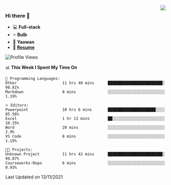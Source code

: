 <img align="right" src="https://github-readme-stats.vercel.app/api?username=LolipopJ&show_icons=true&count_private=true&hide_title=true&include_all_commits=true&theme=vue">

### Hi there 👋

- :computer: **Full-stack**
- :star: **Bulb**
- :pill: **Yaowan**
- :milky_way: [**Resume**](https://cdn.jsdelivr.net/gh/lolipopj/resume/export/resume-en.pdf)

<!--START_SECTION:waka-->
![Profile Views](http://img.shields.io/badge/Profile%20Views-4-blue)

📊 **This Week I Spent My Time On** 

```text
💬 Programming Languages: 
Other                    11 hrs 40 mins      ████████████████████████░   98.81% 
Markdown                 8 mins              ░░░░░░░░░░░░░░░░░░░░░░░░░   1.19%

🔥 Editors: 
Powerpoint               10 hrs 6 mins       █████████████████████░░░░   85.56% 
Excel                    1 hr 13 mins        ██░░░░░░░░░░░░░░░░░░░░░░░   10.35% 
Word                     20 mins             ░░░░░░░░░░░░░░░░░░░░░░░░░   2.9% 
VS Code                  8 mins              ░░░░░░░░░░░░░░░░░░░░░░░░░   1.19%

🐱‍💻 Projects: 
Unknown Project          11 hrs 42 mins      ████████████████████████░   99.07% 
Courseworks-Repo         6 mins              ░░░░░░░░░░░░░░░░░░░░░░░░░   0.93%

```


 Last Updated on 13/11/2021
<!--END_SECTION:waka-->
